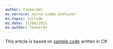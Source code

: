 ```yaml
---
author: fvneerden
ms.service: azure-video-analyzer
ms.topic: include
ms.date: 11/04/2021
ms.author: faneerde
---
```


This article is based on [sample code](https://github.com/Azure-Samples/azure-video-analyzer-iot-edge-csharp) written in C#.
